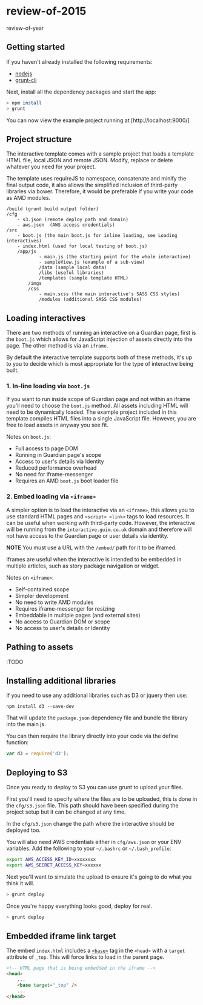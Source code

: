 # review-of-2015 
review-of-year

## Getting started
If you haven't already installed the following requirements:

* [nodejs](http://nodejs.org/download/)
* [grunt-cli](http://gruntjs.com/getting-started) 

Next, install all the dependency packages and start the app:
```bash
> npm install
> grunt
```

You can now view the example project running at [http://localhost:9000/]

## Project structure
The interactive template comes with a sample project that loads a template HTML
file, local JSON and remote JSON. Modify, replace or delete whatever you need
for your project.

The template uses requireJS to namespace, concatenate and minify the final output
code, it also allows the simplified inclusion of third-party libraries via
bower. Therefore, it would be preferable if you write your code as AMD modules.

```
/build (grunt build output folder)
/cfg
    - s3.json (remote deploy path and domain)
    - aws.json  (AWS access credentials)
/src
    - boot.js (the main boot.js for inline loading, see Loading interactives)
    - index.html (used for local testing of boot.js)
    /app/js
            - main.js (the starting point for the whole interactive)
            - sampleView.js (example of a sub-view)
            /data (sample local data)
            /libs (useful libraries)
            /templates (sample template HTML)
        /imgs
        /css
            - main.scss (the main interactive's SASS CSS styles)
            /modules (additional SASS CSS modules)
```


## Loading interactives
There are two methods of running an interactive on a Guardian page, first is the
`boot.js` which allows for JavaScript injection of assets directly into the page.
The other method is via an `iframe`.

By default the interactive template supports both of these methods, it's up to 
you to decide which is most appropriate for the type of interactive being built.

### 1. In-line loading via `boot.js` 
If you want to run inside scope of Guardian page and not within an iframe you'll
need to choose the `boot.js` method. All assets including HTML will need to be
dynamically loaded. The example project included in this template compiles
HTML files into a single JavaScript file. However, you are free to load assets
in anyway you see fit.

Notes on `boot.js`:

* Full access to page DOM
* Running in Guardian page's scope
* Access to user's details via Identity
* Reduced performance overhead
* No need for iframe-messenger
* Requires an AMD `boot.js` boot loader file

### 2. Embed loading via `<iframe>`
A simpler option is to load the interactive via an `<iframe>`, this allows you to 
use standard HTML pages and `<script> <link>` tags to load resources. It can be
useful when working with third-party code. However, the interactive will be
running from the `interactive.guim.co.uk` domain and therefore will not have
access to the Guardian page or user details via identity.

**NOTE**  You must use a URL with the `/embed/` path for it to be iframed.

Iframes are useful when the interactive is intended to be embedded in multiple 
articles, such as story package navigation or widget.

Notes on `<iframe>`:

* Self-contained scope
* Simpler development
* No need to write AMD modules
* Requires iframe-messenger for resizing
* Embeddable in multiple pages (and external sites)
* No access to Guardian DOM or scope
* No access to user's details or Identity


## Pathing to assets
:TODO

## Installing additional libraries
If you need to use any additional libraries such as D3 or jquery then use:

`npm install d3 --save-dev`

That will update the `package.json` dependency file and bundle the library
into the main js.

You can then require the library directly into your code via the define function:

```javascript
var d3 = require('d3');
```

## Deploying to S3
Once you ready to deploy to S3 you can use grunt to upload your files.

First you'll need to specify where the files are to be uploaded, this
is done in the `cfg/s3.json` file. This path should have been specified
during the project setup but it can be changed at any time.

In the `cfg/s3.json` change the path where the interactive should be
deployed too.


You will also need AWS credentials either in `cfg/aws.json` or your ENV variables.
Add the following to your `~/.bashrc` or `~/.bash_profile`:

```bash
export AWS_ACCESS_KEY_ID=xxxxxxxx
export AWS_SECRET_ACCESS_KEY=xxxxxx
```

Next you'll want to simulate the upload to ensure it's going to do what
you think it will.
```bash
> grunt deploy
```

Once you're happy everything looks good, deploy for real.
```bash
> grunt deploy
```

## Embedded iframe link target
The embed `index.html` includes a [`<base>`](https://developer.mozilla.org/en-US/docs/Web/HTML/Element/base) tag in the `<head>` with a `target` attribute of `_top`. This will force links
to load in the parent page.

```html
<!-- HTML page that is being embedded in the iframe -->
<head>
    ...
    <base target="_top" />
    ...
</head>
```
